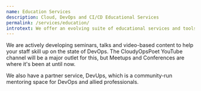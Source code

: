 ```yaml
---
name: Education Services
description: Cloud, DevOps and CI/CD Educational Services
permalink: /services/education/
introtext: We offer an evolving suite of educational services and tools
---
```


We are actively developing seminars, talks and video-based content to help your staff skill up on the state of DevOps. The CloudyOpsPoet YouTube channel will be a major outlet for this, but Meetups and Conferences are where it's been at until now.

We also have a partner service, DevUps, which is a community-run mentoring space for DevOps and allied professionals.
